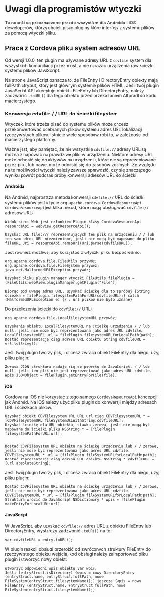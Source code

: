 <!---
    Licensed to the Apache Software Foundation (ASF) under one
    or more contributor license agreements.  See the NOTICE file
    distributed with this work for additional information
    regarding copyright ownership.  The ASF licenses this file
    to you under the Apache License, Version 2.0 (the
    "License"); you may not use this file except in compliance
    with the License.  You may obtain a copy of the License at

      http://www.apache.org/licenses/LICENSE-2.0

    Unless required by applicable law or agreed to in writing,
    software distributed under the License is distributed on an
    "AS IS" BASIS, WITHOUT WARRANTIES OR CONDITIONS OF ANY
    KIND, either express or implied.  See the License for the
    specific language governing permissions and limitations
    under the License.
-->

# Uwagi dla programistów wtyczki

Te notatki są przeznaczone przede wszystkim dla Androida i iOS deweloperów, którzy chcieli pisac pluginy które interfejs z systemu plików za pomocą wtyczki pliku.

## Praca z Cordova pliku system adresów URL

Od wersji 1.0.0, ten plugin ma używane adresy URL z `cdvfile` system dla wszystkich komunikacji przez most, a nie narażać urządzenia raw ścieżki systemu plików JavaScript.

Na stronie JavaScript oznacza to, że FileEntry i DirectoryEntry obiekty mają fullPath atrybut, który jest głównym systemie plików HTML. Jeśli twój plugin JavaScript API akceptuje obiektu FileEntry lub DirectoryEntry, należy zadzwonić `.toURL()` dla tego obiektu przed przekazaniem Altpradl do kodu macierzystego.

### Konwersja cdvfile: / / URL do ścieżki fileystem

Wtyczek, które trzeba pisać do systemu plików może chcesz przekonwertować odebranych plików systemu adres URL lokalizacji rzeczywistych plików. Istnieje wiele sposobów robi to, w zależności od macierzystego platformy.

Ważne jest, aby pamiętać, że nie wszystkie `cdvfile://` adresy URL są można zmapować na prawdziwe pliki w urządzeniu. Niektóre adresy URL może odnosić się do aktywów na urządzeniu, które nie są reprezentowane przez pliki, lub nawet może odnosić się do zasobów zdalnych. Ze względu na te możliwości wtyczki należy zawsze sprawdzić, czy się znaczącego wyniku powrót podczas próby konwersji adresów URL do ścieżki.

#### Androida

Na Android, najprostsza metoda konwersji `cdvfile://` URL do ścieżki systemu plików jest użycie `org.apache.cordova.CordovaResourceApi` . `CordovaResourceApi`jest kilka metod, które mogą obsługiwać `cdvfile://` adresów URL:

    Widok sieci Web jest członkiem Plugin klasy CordovaResourceApi resourceApi = webView.getResourceApi();

    Uzyskać URL file:/// reprezentujących ten plik na urządzeniu / / lub ten sam adres URL niezmienione, jeśli nie mogą być mapowane do pliku fileURL Uri = resourceApi.remapUri(Uri.parse(cdvfileURL));

Jest również możliwe, aby korzystać z wtyczki pliku bezpośrednio:

    org.apache.cordova.file.FileUtils przywóz;
    org.apache.cordova.file.FileSystem przywóz;
    java.net.MalformedURLException przywóz;

    Uzyskać pliku plugin manager wtyczki FileUtils filePlugin = (FileUtils)webView.pluginManager.getPlugin("File");

    Biorąc pod uwagę adres URL, uzyskać ścieżkę dla to spróbuj {String ścieżka = filePlugin.filesystemPathForURL(cdvfileURL);} catch (MalformedURLException e) {/ / url plików nie było uznane}

Do przeliczenia ścieżki do `cdvfile://` URL:

    org.apache.cordova.file.LocalFilesystemURL przywóz;

    Uzyskanie obiektu LocalFilesystemURL na ścieżkę urządzenia / / lub null, jeśli nie może być reprezentowana jako adres URL cdvfile.
    LocalFilesystemURL url = filePlugin.filesystemURLforLocalPath(path);
    Dostać reprezentację ciąg adresu URL obiektu String cdvfileURL = url.toString();

Jeśli twój plugin tworzy plik, i chcesz zwraca obiekt FileEntry dla niego, użyj pliku plugin:

    Zwraca JSON struktura nadaje się do powrotu do JavaScript, / / lub null, jeśli ten plik nie jest reprezentować jako adres URL cdvfile.
    Wpis JSONObject = filePlugin.getEntryForFile(file);

#### iOS

Cordova na iOS nie korzystać z tego samego `CordovaResourceApi` koncepcji jak Android. Na iOS należy użyć pliku plugin do konwersji między adresach URL i ścieżkach plików.

    Uzyskać obiekt CDVFilesystem URL URL url ciąg CDVFilesystemURL * = [CDVFilesystemURL fileSystemURLWithString:cdvfileURL];
    Uzyskać ścieżkę dla URL obiektu, stawka zerowa, jeśli nie mogą być mapowane do ścieżki pliku NSString * = [filePlugin filesystemPathForURL:url];


    Dostać CDVFilesystem URL obiektu na ścieżkę urządzenia lub / / zerowe, jeśli nie może być reprezentowana jako adres URL cdvfile.
    CDVFilesystemURL * url = [filePlugin fileSystemURLforLocalPath:path];
    Dostać reprezentację ciąg adresu URL obiektu NSString * cdvfileURL = [url absoluteString];

Jeśli twój plugin tworzy plik, i chcesz zwraca obiekt FileEntry dla niego, użyj pliku plugin:

    Dostać CDVFilesystem URL obiektu na ścieżkę urządzenia lub / / zerowe, jeśli nie może być reprezentowana jako adres URL cdvfile.
    CDVFilesystemURL * url = [filePlugin fileSystemURLforLocalPath:path];
    Struktura wrócić do JavaScript NSDictionary * wpis = [filePlugin makeEntryForLocalURL:url]

#### JavaScript

W JavaScript, aby uzyskać `cdvfile://` adres URL z obiektu FileEntry lub DirectoryEntry, wystarczy zadzwonić `.toURL()` na to:

    var cdvfileURL = entry.toURL();

W plugin reakcji obsługi przerobić od zwróconych struktury FileEntry do rzeczywistego obiektu wejścia, kod obsługi należy zaimportować pliku plugin i utworzyć nowy obiekt:

    utworzyć odpowiedni wpis obiektu var wpis;
    Jeśli (entryStruct.isDirectory) {wpis = nowy DirectoryEntry (entryStruct.name, entryStruct.fullPath, nowe FileSystem(entryStruct.filesystemName));} jeszcze {wpis = nowy FileEntry (entryStruct.name, entryStruct.fullPath, nowe FileSystem(entryStruct.filesystemName));}
